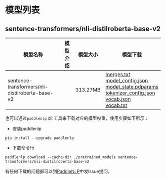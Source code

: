 #  模型列表

## sentence-transformers/nli-distilroberta-base-v2

| 模型名称 | 模型介绍 | 模型大小  | 模型下载 |
| --- | --- | --- | --- |
|sentence-transformers/nli-distilroberta-base-v2|  | 313.27MB | [merges.txt](https://bj.bcebos.com/paddlenlp/models/community/sentence-transformers/nli-distilroberta-base-v2/merges.txt)<br>[model_config.json](https://bj.bcebos.com/paddlenlp/models/community/sentence-transformers/nli-distilroberta-base-v2/model_config.json)<br>[model_state.pdparams](https://bj.bcebos.com/paddlenlp/models/community/sentence-transformers/nli-distilroberta-base-v2/model_state.pdparams)<br>[tokenizer_config.json](https://bj.bcebos.com/paddlenlp/models/community/sentence-transformers/nli-distilroberta-base-v2/tokenizer_config.json)<br>[vocab.json](https://bj.bcebos.com/paddlenlp/models/community/sentence-transformers/nli-distilroberta-base-v2/vocab.json)<br>[vocab.txt](https://bj.bcebos.com/paddlenlp/models/community/sentence-transformers/nli-distilroberta-base-v2/vocab.txt) |

也可以通过`paddlenlp` cli 工具来下载对应的模型权重，使用步骤如下所示：

* 安装paddlenlp

```shell
pip install --upgrade paddlenlp
```

* 下载命令行

```shell
paddlenlp download --cache-dir ./pretrained_models sentence-transformers/nli-distilroberta-base-v2
```

有任何下载的问题都可以到[PaddleNLP](https://github.com/PaddlePaddle/PaddleNLP)中发Issue提问。
